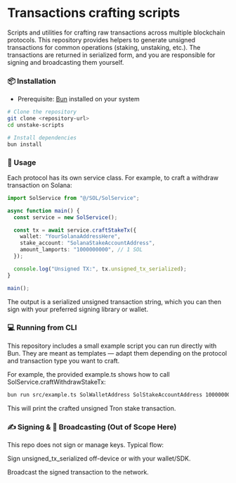 # Transactions crafting scripts

Scripts and utilities for crafting raw transactions across multiple blockchain protocols. This repository provides helpers to generate unsigned transactions for common operations (staking, unstaking, etc.). The transactions are returned in serialized form, and you are responsible for signing and broadcasting them yourself.

### 📦 Installation

- Prerequisite: [Bun](https://bun.sh/) installed on your system

```bash
# Clone the repository
git clone <repository-url>
cd unstake-scripts

# Install dependencies
bun install
```

### 🚀 Usage

Each protocol has its own service class. For example, to craft a withdraw transaction on Solana:

```ts
import SolService from "@/SOL/SolService";

async function main() {
  const service = new SolService();

  const tx = await service.craftStakeTx({
    wallet: "YourSolanaAddressHere",
    stake_account: "SolanaStakeAccountAddress",
    amount_lamports: "1000000000", // 1 SOL
  });

  console.log("Unsigned TX:", tx.unsigned_tx_serialized);
}

main();
```

The output is a serialized unsigned transaction string, which you can then sign with your preferred signing library or wallet.

### 💻 Running from CLI

This repository includes a small example script you can run directly with Bun.
They are meant as templates — adapt them depending on the protocol and transaction type you want to craft.

For example, the provided example.ts shows how to call SolService.craftWithdrawStakeTx:

```bash
bun run src/example.ts SolWalletAddress SolStakeAccountAddress 1000000000
```

This will print the crafted unsigned Tron stake transaction.

### ✍️ Signing & 📡 Broadcasting (Out of Scope Here)

This repo does not sign or manage keys. Typical flow:

Sign unsigned_tx_serialized off-device or with your wallet/SDK.

Broadcast the signed transaction to the network.
